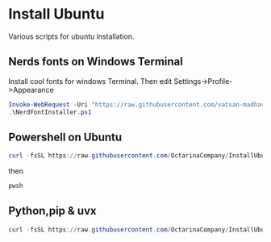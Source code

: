 # Install Ubuntu
Various scripts for ubuntu installation.

## Nerds fonts on Windows Terminal
Install cool fonts for windows Terminal. Then edit Settings->Profile->Appearance

```powershell
Invoke-WebRequest -Uri "https://raw.githubusercontent.com/vatsan-madhavan/NerdFontInstaller/main/NerdFontInstaller.ps1" -OutFile "NerdFontInstaller.ps1"
.\NerdFontInstaller.ps1
```

## Powershell on Ubuntu

```powershell
curl -fsSL https://raw.githubusercontent.com/OctarinaCompany/InstallUbuntu/refs/heads/main/scripts/install_powershell.sh | bash
```

then 

```powershell
pwsh
```

## Python,pip & uvx 

```powershell
curl -fsSL https://raw.githubusercontent.com/OctarinaCompany/InstallUbuntu/refs/heads/main/scripts/install_python.sh | bash
```
